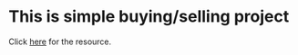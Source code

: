 <h1>This is simple buying/selling project</h1>

<p>Click <a href="https://www.youtube.com/watch?v=Qu6GloG0dQk">here</a> for the resource.</p>
